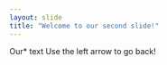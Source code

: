```yaml
---
layout: slide
title: "Welcome to our second slide!"
---
```

Our* text
Use the left arrow to go back!
